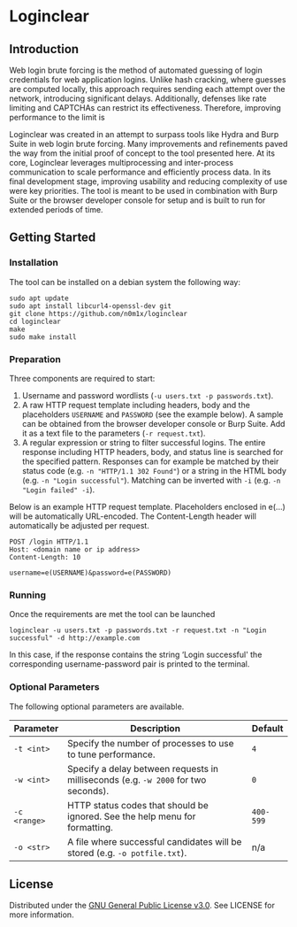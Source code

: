 # Loginclear

## Introduction
Web login brute forcing is the method of automated guessing of login credentials for web application logins. Unlike hash cracking, where guesses are computed locally, this approach requires sending each attempt over the network, introducing significant delays. Additionally, defenses like rate limiting and CAPTCHAs can restrict its effectiveness. Therefore, improving performance to the limit is 

Loginclear was created in an attempt to surpass tools like Hydra and Burp Suite in web login brute forcing. Many improvements and refinements paved the way from the initial proof of concept to the tool presented here. At its core, Loginclear leverages multiprocessing and inter-process communication to scale performance and efficiently process data. In its final development stage, improving usability and reducing complexity of use were key priorities. The tool is meant to be used in combination with Burp Suite or the browser developer console for setup and is built to run for extended periods of time.

## Getting Started

### Installation
The tool can be installed on a debian system the following way:
```
sudo apt update
sudo apt install libcurl4-openssl-dev git
git clone https://github.com/n0m1x/loginclear
cd loginclear
make
sudo make install
```

### Preparation
Three components are required to start:
1. Username and password wordlists (`-u users.txt -p passwords.txt`).
2. A raw HTTP request template including headers, body and the placeholders `USERNAME` and `PASSWORD` (see the example below). A sample can be obtained from the browser developer console or Burp Suite. Add it as a text file to the parameters (`-r request.txt`).
3. A regular expression or string to filter successful logins. The entire response including HTTP headers, body, and status line is searched for the specified pattern. Responses can for example be matched by their status code (e.g. `-n "HTTP/1.1 302 Found"`) or a string in the HTML body (e.g. `-n "Login successful"`). Matching can be inverted with `-i` (e.g. `-n "Login failed" -i`).

Below is an example HTTP request template. Placeholders enclosed in e(...) will be automatically URL-encoded. The Content-Length header will automatically be adjusted per request.
```
POST /login HTTP/1.1
Host: <domain name or ip address>
Content-Length: 10

username=e(USERNAME)&password=e(PASSWORD)
```

### Running
Once the requirements are met the tool can be launched
```
loginclear -u users.txt -p passwords.txt -r request.txt -n "Login successful" -d http://example.com
```
In this case, if the response contains the string ‘Login successful' the corresponding username-password pair is printed to the terminal.

### Optional Parameters
The following optional parameters are available.

| Parameter | Description | Default |
|-----------|-------------|---------|
| `-t <int>` | Specify the number of processes to use to tune performance. | `4` |
| `-w <int>` | Specify a delay between requests in milliseconds (e.g. `-w 2000` for two seconds). | `0` |
| `-c <range>` | HTTP status codes that should be ignored. See the help menu for formatting. | `400-599` |
| `-o <str>` | A file where successful candidates will be stored (e.g. `-o potfile.txt`). | n/a |

## License
Distributed under the [GNU General Public License v3.0](https://www.gnu.org/licenses/gpl-3.0.html). See LICENSE for more information.
